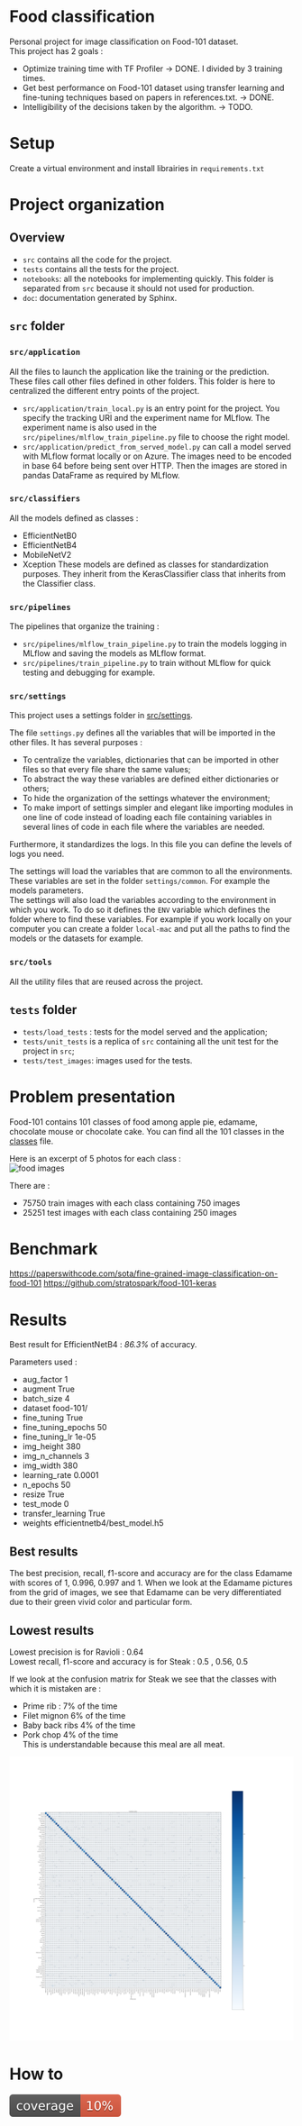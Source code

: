 #  Food classification

Personal project for image classification on Food-101 dataset.  
This project has 2 goals :
- Optimize training time with TF Profiler -> DONE. I divided by 3 training times.
- Get best performance on Food-101 dataset using transfer learning and fine-tuning techniques based on papers in references.txt. -> DONE.
- Intelligibility of the decisions taken by the algorithm. -> TODO.

# Setup 

Create a virtual environment and install librairies in `requirements.txt`

# Project organization

## Overview

- `src` contains all the code for the project.
- `tests` contains all the tests for the project.
- `notebooks`: all the notebooks for implementing quickly. This folder is separated from `src` because it should not used for production.
- `doc`: documentation generated by Sphinx.
  
## `src` folder

### `src/application`

All the files to launch the application like the training or the prediction. These files call other files defined in other folders. This folder is here to centralized the different entry points of the project.  

- `src/application/train_local.py` is an entry point for the project. You specify the tracking URI and the experiment name for MLflow. The experiment name is also used in the `src/pipelines/mlflow_train_pipeline.py` file to choose the right model.
- `src/application/predict_from_served_model.py` can call a model served with MLflow format locally or on Azure. The images need to be encoded in base 64 before being sent over HTTP. Then the images are stored in pandas DataFrame as required by MLflow. 

### `src/classifiers`

All the models defined as classes :
- EfficientNetB0
- EfficientNetB4
- MobileNetV2
- Xception
These models are defined as classes for standardization purposes. They inherit from the KerasClassifier class that inherits from the Classifier class.

### `src/pipelines` 

The pipelines that organize the training :
- `src/pipelines/mlflow_train_pipeline.py` to train the models logging in MLflow and saving the models as MLflow format.
- `src/pipelines/train_pipeline.py` to train without MLflow for quick testing and debugging for example.

### `src/settings`

This project uses a settings folder in [src/settings](../../src/settings/).  

The file `settings.py` defines all the variables that will be imported in the other files.
It has several purposes :
- To centralize the variables, dictionaries that can be imported in other files so that every file share the same values;
- To abstract the way these variables are defined either dictionaries or others;
- To hide the organization of the settings whatever the environment;
- To make import of settings simpler and elegant like importing modules in one line of code instead of loading each file containing variables in several lines of code in each file where the variables are needed.
  
Furthermore, it standardizes the logs. In this file you can define the levels of logs you need.  

The settings will load the variables that are common to all the environments. These variables are set in the folder `settings/common`. For example the models parameters.  
The settings will also load the variables according to the environment in which you work. To do so it defines the `ENV` variable which defines the folder where to find these variables. For example if you work locally on your computer you can create a folder `local-mac` and put all the paths to find the models or the datasets for example. 

### `src/tools`

All the utility files that are reused across the project.

## `tests` folder

- `tests/load_tests` : tests for the model served and the application;
- `tests/unit_tests` is a replica of `src` containing all the unit test for the project in `src`;
- `tests/test_images`: images used for the tests.

# Problem presentation

Food-101 contains 101 classes of food among apple pie, edamame, chocolate mouse or chocolate cake. You can find all the 101 classes in the [classes](./src/tools/classes.txt) file.

Here is an excerpt of 5 photos for each class :  
![food images](./notebooks/images_grid.png)

There are :
- 75750 train images with each class containing 750 images
- 25251 test images with each class containing 250 images

# Benchmark

https://paperswithcode.com/sota/fine-grained-image-classification-on-food-101
https://github.com/stratospark/food-101-keras

# Results

Best result for EfficientNetB4 : *86.3%* of accuracy.  
  
Parameters used :  
- aug_factor	1  
- augment	True  
- batch_size	4  
- dataset	food-101/  
- fine_tuning	True  
- fine_tuning_epochs	50  
- fine_tuning_lr	1e-05  
- img_height	380  
- img_n_channels	3  
- img_width	380  
- learning_rate	0.0001  
- n_epochs	50  
- resize	True  
- test_mode	0  
- transfer_learning	True  
- weights	efficientnetb4/best_model.h5  

## Best results

The best precision, recall, f1-score and accuracy are for the class Edamame with scores of 1, 0.996, 0.997 and 1. When we look at the Edamame pictures from the grid of images, we see that Edamame can be very differentiated due to their green vivid color and particular form. 

## Lowest results

Lowest precision is for Ravioli : 0.64  
Lowest recall, f1-score and accuracy is for Steak : 0.5 , 0.56, 0.5  

If we look at the confusion matrix for Steak we see that the classes with which it is mistaken are :
- Prime rib : 7% of the time
- Filet mignon 6% of the time
- Baby back ribs 4% of the time
- Pork chop 4% of the time  
This is understandable because this meal are all meat.  


![confusion_matrix](./confusion_matrix.png)

# How to 


![coverage](./coverage.svg) 